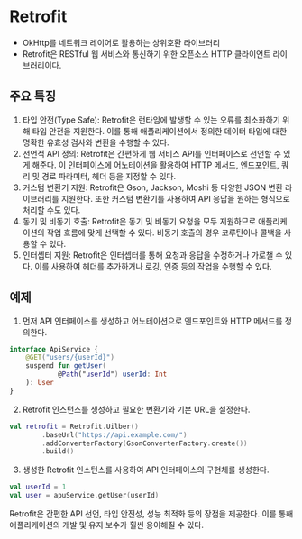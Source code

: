 # Retrofit
- OkHttp를 네트워크 레이어로 활용하는 상위호환 라이브러리
- Retrofit은 RESTful 웹 서비스와 통신하기 위한 오픈소스 HTTP 클라이언트 라이브러리이다.

## 주요 특징

1. 타입 안전(Type Safe): Retrofit은 런타임에 발생할 수 있는 오류를 최소화하기 위해 타입 안전을 지원한다. 이를 통해 애플리케이션에서 정의한 데이터 타입에 대한 명확한 유효성 검사와 변환을 수행할
   수 있다.
2. 선언적 API 정의: Retrofit은 간편하게 웹 서비스 API를 인터페이스로 선언할 수 있게 해준다. 이 인터페이스에 어노테이션을 활용하여 HTTP 메서드, 엔드포인트, 쿼리 및 경로 파라미터, 헤더 등을
   지정할 수 있다.
3. 커스텀 변환기 지원: Retrofit은 Gson, Jackson, Moshi 등 다양한 JSON 변환 라이브러리를 지원한다. 또한 커스텀 변환기를 사용하여 API 응답을 원하는 형식으로 처리할 수도 있다.
4. 동기 및 비동기 호출: Retrofit은 동기 및 비동기 요청을 모두 지원하므로 애플리케이션의 작업 흐름에 맞게 선택할 수 있다. 비동기 호출의 경우 코루틴이나 콜백을 사용할 수 있다.
5. 인터셉터 지원: Retrofit은 인터셉터를 통해 요청과 응답을 수정하거나 가로챌 수 있다. 이를 사용하여 헤더를 추가하거나 로깅, 인증 등의 작업을 수행할 수 있다.

## 예제

1. 먼저 API 인터페이스를 생성하고 어노테이션으로 엔드포인트와 HTTP 메서드를 정의한다.

```kotlin
interface ApiService {
    @GET("users/{userId}")
    suspend fun getUser(
            @Path("userId") userId: Int
    ): User
}
```

2. Retrofit 인스턴스를 생성하고 필요한 변환기와 기본 URL을 설정한다.

```kotlin
val retrofit = Retrofit.Uilber()
        .baseUrl("https://api.example.com/")
        .addConverterFactory(GsonConverterFactory.create())
        .build()
```

3. 생성한 Retrofit 인스턴스를 사용하여 API 인터페이스의 구현체를 생성한다.

```kotlin
val userId = 1
val user = apuService.getUser(userId)
```

Retrofit은 간편한 API 선언, 타입 안전성, 성능 최적화 등의 장점을 제공한다. 이를 통해 애플리케이션의 개발 및 유지 보수가 훨씬 용이해질 수 있다.
